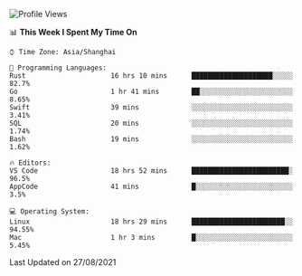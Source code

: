 <!--START_SECTION:waka-->
![Profile Views](http://img.shields.io/badge/Profile%20Views-20-blue)

📊 **This Week I Spent My Time On** 

```text
⌚︎ Time Zone: Asia/Shanghai

💬 Programming Languages: 
Rust                     16 hrs 10 mins      ████████████████████░░░░░   82.7% 
Go                       1 hr 41 mins        ██░░░░░░░░░░░░░░░░░░░░░░░   8.65% 
Swift                    39 mins             ░░░░░░░░░░░░░░░░░░░░░░░░░   3.41% 
SQL                      20 mins             ░░░░░░░░░░░░░░░░░░░░░░░░░   1.74% 
Bash                     19 mins             ░░░░░░░░░░░░░░░░░░░░░░░░░   1.62%

🔥 Editors: 
VS Code                  18 hrs 52 mins      ████████████████████████░   96.5% 
AppCode                  41 mins             █░░░░░░░░░░░░░░░░░░░░░░░░   3.5%

💻 Operating System: 
Linux                    18 hrs 29 mins      ███████████████████████░░   94.55% 
Mac                      1 hr 3 mins         █░░░░░░░░░░░░░░░░░░░░░░░░   5.45%

```


 Last Updated on 27/08/2021
<!--END_SECTION:waka-->

